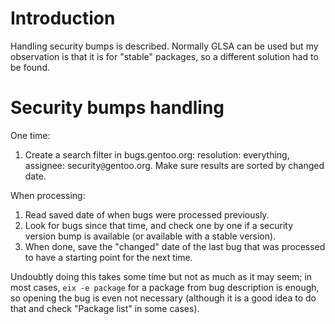 # Introduction

Handling security bumps is described. Normally GLSA can be used but my
observation is that it is for "stable" packages, so a different solution had to
be found.

# Security bumps handling

One time:

1. Create a search filter in bugs.gentoo.org: resolution: everything, assignee:
   security`@`gentoo.org. Make sure results are sorted by changed date.

When processing:

1. Read saved date of when bugs were processed previously.
2. Look for bugs since that time, and check one by one if a security version
   bump is available (or available with a stable version).
3. When done, save the "changed" date of the last bug that was processed to
   have a starting point for the next time.

Undoubtly doing this takes some time but not as much as it may seem; in most
cases, `eix -e package` for a package from bug description is enough, so
opening the bug is even not necessary (although it is a good idea to do that
and check "Package list" in some cases).
